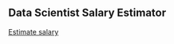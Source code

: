 ## Data Scientist Salary Estimator

[Estimate salary](https://github.com/c-hetan30/Salary_prediction)
